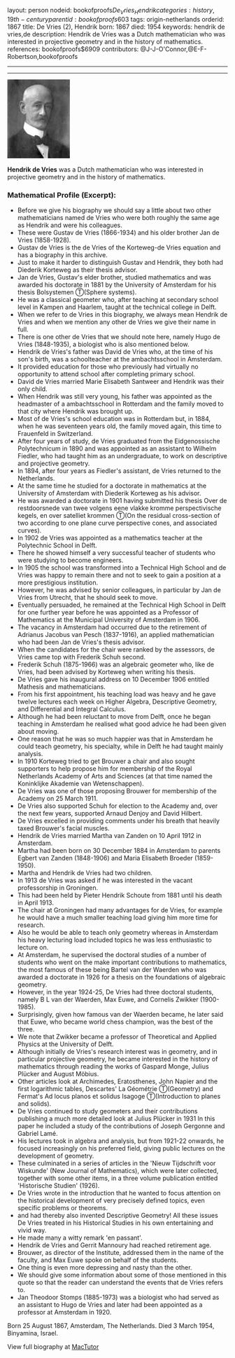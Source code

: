 layout: person
nodeid: bookofproofs$De_Vries_Hendrik
categories: history,19th-century
parentid: bookofproofs$603
tags: origin-netherlands
orderid: 1867
title: De Vries (2), Hendrik
born: 1867
died: 1954
keywords: hendrik de vries,de
description: Hendrik de Vries was a Dutch mathematician who was interested in projective geometry and in the history of mathematics.
references: bookofproofs$6909
contributors: @J-J-O'Connor,@E-F-Robertson,bookofproofs

---



---

![De_Vries_Hendrik.jpg](https://github.com/bookofproofs/bookofproofs.github.io/blob/main/_sources/_assets/images/portraits/De_Vries_Hendrik.jpg?raw=true)

**Hendrik de Vries** was a Dutch mathematician who was interested in projective geometry and in the history of mathematics.

### Mathematical Profile (Excerpt):
* Before we give his biography we should say a little about two other mathematicians named de Vries who were both roughly the same age as Hendrik and were his colleagues.
* These were Gustav de Vries (1866-1934) and his older brother Jan de Vries (1858-1928).
* Gustav de Vries is the de Vries of the Korteweg-de Vries equation and has a biography in this archive.
* Just to make it harder to distinguish Gustav and Hendrik, they both had Diederik Korteweg as their thesis advisor.
* Jan de Vries, Gustav's elder brother, studied mathematics and was awarded his doctorate in 1881 by the University of Amsterdam for his thesis Bolsystemen Ⓣ(Sphere systems).
* He was a classical geometer who, after teaching at secondary school level in Kampen and Haarlem, taught at the technical college in Delft.
* When we refer to de Vries in this biography, we always mean Hendrik de Vries and when we mention any other de Vries we give their name in full.
* There is one other de Vries that we should note here, namely Hugo de Vries (1848-1935), a biologist who is also mentioned below.
* Hendrik de Vries's father was David de Vries who, at the time of his son's birth, was a schoolteacher at the ambachtsschool in Amsterdam.
* It provided education for those who previously had virtually no opportunity to attend school after completing primary school.
* David de Vries married Marie Elisabeth Santweer and Hendrik was their only child.
* When Hendrik was still very young, his father was appointed as the headmaster of a ambachtsschool in Rotterdam and the family moved to that city where Hendrik was brought up.
* Most of de Vries's school education was in Rotterdam but, in 1884, when he was seventeen years old, the family moved again, this time to Frauenfeld in Switzerland.
* After four years of study, de Vries graduated from the Eidgenossische Polytechnicum in 1890 and was appointed as an assistant to Wilhelm Fiedler, who had taught him as an undergraduate, to work on descriptive and projective geometry.
* In 1894, after four years as Fiedler's assistant, de Vries returned to the Netherlands.
* At the same time he studied for a doctorate in mathematics at the University of Amsterdam with Diederik Korteweg as his advisor.
* He was awarded a doctorate in 1901 having submitted his thesis Over de restdoorsnede van twee volgens eene vlakke kromme perspectivische kegels, en over satelliet krommen Ⓣ(On the residual cross-section of two according to one plane curve perspective cones, and associated curves).
* In 1902 de Vries was appointed as a mathematics teacher at the Polytechnic School in Delft.
* There he showed himself a very successful teacher of students who were studying to become engineers.
* In 1905 the school was transformed into a Technical High School and de Vries was happy to remain there and not to seek to gain a position at a more prestigious institution.
* However, he was advised by senior colleagues, in particular by Jan de Vries from Utrecht, that he should seek to move.
* Eventually persuaded, he remained at the Technical High School in Delft for one further year before he was appointed as a Professor of Mathematics at the Municipal University of Amsterdam in 1906.
* The vacancy in Amsterdam had occurred due to the retirement of Adrianus Jacobus van Pesch (1837-1916), an applied mathematician who had been Jan de Vries's thesis advisor.
* When the candidates for the chair were ranked by the assessors, de Vries came top with Frederik Schuh second.
* Frederik Schuh (1875-1966) was an algebraic geometer who, like de Vries, had been advised by Korteweg when writing his thesis.
* De Vries gave his inaugural address on 10 December 1906 entitled Mathesis and mathematicians.
* From his first appointment, his teaching load was heavy and he gave twelve lectures each week on Higher Algebra, Descriptive Geometry, and Differential and Integral Calculus.
* Although he had been reluctant to move from Delft, once he began teaching in Amsterdam he realised what good advice he had been given about moving.
* One reason that he was so much happier was that in Amsterdam he could teach geometry, his specialty, while in Delft he had taught mainly analysis.
* In 1910 Korteweg tried to get Brouwer a chair and also sought supporters to help propose him for membership of the Royal Netherlands Academy of Arts and Sciences (at that time named the Koninklijke Akademie van Wetenschappen).
* De Vries was one of those proposing Brouwer for membership of the Academy on 25 March 1911.
* De Vries also supported Schuh for election to the Academy and, over the next few years, supported Arnaud Denjoy and David Hilbert.
* De Vries excelled in providing comments under his breath that heavily taxed Brouwer's facial muscles.
* Hendrik de Vries married Martha van Zanden on 10 April 1912 in Amsterdam.
* Martha had been born on 30 December 1884 in Amsterdam to parents Egbert van Zanden (1848-1906) and Maria Elisabeth Broeder (1859-1950).
* Martha and Hendrik de Vries had two children.
* In 1913 de Vries was asked if he was interested in the vacant professorship in Groningen.
* This had been held by Pieter Hendrik Schoute from 1881 until his death in April 1913.
* The chair at Groningen had many advantages for de Vries, for example he would have a much smaller teaching load giving him more time for research.
* Also he would be able to teach only geometry whereas in Amsterdam his heavy lecturing load included topics he was less enthusiastic to lecture on.
* At Amsterdam, he supervised the doctoral studies of a number of students who went on the make important contributions to mathematics, the most famous of these being Bartel van der Waerden who was awarded a doctorate in 1926 for a thesis on the foundations of algebraic geometry.
* However, in the year 1924-25, De Vries had three doctoral students, namely B L van der Waerden, Max Euwe, and Cornelis Zwikker (1900-1985).
* Surprisingly, given how famous van der Waerden became, he later said that Euwe, who became world chess champion, was the best of the three.
* We note that Zwikker became a professor of Theoretical and Applied Physics at the University of Delft.
* Although initially de Vries's research interest was in geometry, and in particular projective geometry, he became interested in the history of mathematics through reading the works of Gaspard Monge, Julius Plücker and August Möbius.
* Other articles look at Archimedes, Eratosthenes, John Napier and the first logarithmic tables, Descartes' La Géométrie Ⓣ(Geometry) and Fermat's Ad locus planos et solidus Isagoge Ⓣ(Introduction to planes and solids).
* De Vries continued to study geometers and their contributions publishing a much more detailed look at Julius Plücker in 1931 In this paper he included a study of the contributions of Joseph Gergonne and Gabriel Lamé.
* His lectures took in algebra and analysis, but from 1921-22 onwards, he focused increasingly on his preferred field, giving public lectures on the development of geometry.
* These culminated in a series of articles in the 'Nieuw Tijdschrift voor Wiskunde' (New Journal of Mathematics), which were later collected, together with some other items, in a three volume publication entitled 'Historische Studien' (1926).
* De Vries wrote in the introduction that he wanted to focus attention on the historical development of very precisely defined topics, even specific problems or theorems.
* and had thereby also invented Descriptive Geometry!  All these issues De Vries treated in his Historical Studies in his own entertaining and vivid way.
* He made many a witty remark 'en passant'.
* Hendrik de Vries and Gerrit Mannoury had reached retirement age.
* Brouwer, as director of the Institute, addressed them in the name of the faculty, and Max Euwe spoke on behalf of the students.
* One thing is even more depressing and nasty than the other.
* We should give some information about some of those mentioned in this quote so that the reader can understand the events that de Vries refers to.
* Jan Theodoor Stomps (1885-1973) was a biologist who had served as an assistant to Hugo de Vries and later had been appointed as a professor at Amsterdam in 1920.

Born 25 August 1867, Amsterdam, The Netherlands. Died 3 March 1954, Binyamina, Israel.

View full biography at [MacTutor](https://mathshistory.st-andrews.ac.uk/Biographies/De_Vries_Hendrik/)
